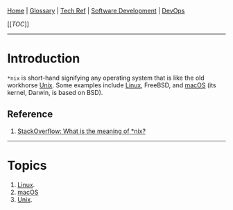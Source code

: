 [Home](/Slalom-LLC/Slalom-Consulting) | [Glossary](/Glossary) | [Tech Ref](/Tech-Ref) | [Software Development](/Tech-Ref/Software-Development) | [DevOps](/Tech-Ref/Software-Development/DevOps-\(Development-and-IT-Operations\)) 

[[_TOC_]]

---
# Introduction
`*nix` is short-hand signifying any operating system that is like the old workhorse [Unix](/Tech-Ref/Unix). Some examples include [Linux](/Tech-Ref/Linux), FreeBSD, and [macOS](/Tech-Ref/Apple-Inc/Mac-\(Macintosh\)/macOS) (its kernel, Darwin, is based on BSD).

## Reference
1. [StackOverflow: What is the meaning of *nix?](https://stackoverflow.com/a/4715413/418950)

---
# Topics
1. [Linux](/Tech-Ref/Linux).
1. [macOS](/Tech-Ref/Apple-Inc/Mac-\(Macintosh\)/macOS)
1. [Unix](/Tech-Ref/Unix).
